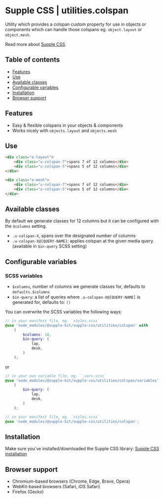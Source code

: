 # Supple CSS | utilities.colspan

Utility which provides a colspan custom property for use in objects or components which can handle those colspans eg. `object.layout` or `object.mesh`.

Read more about [Supple CSS](https://github.com/supple-css/supple).

## Table of contents

- [Features](#features)
- [Use](#use)
- [Available classes](#available-classes)
- [Configurable variables](#configurable-variables)
- [Installation](#installation)
- [Browser support](#browser-support)

## Features

- Easy & flexible colspans in your objects & components
- Works nicely with `objects.layout` and `objects.mesh`

## Use

```html
<div class="o-layout">
	<div class="u-colspan-7">spans 7 of 12 columns</div>
	<div class="u-colspan-5">spans 5 of 12 columns</div>
</div>
```

```html
<div class="o-mesh">
	<div class="u-colspan-7">spans 7 of 12 columns</div>
	<div class="u-colspan-5">spans 5 of 12 columns</div>
</div>
```

## Available classes

By default we generate classes for 12 columns but it can be configured with the `$columns` setting.

- `.u-colspan-X`, spans over the designated number of columns
- `.u-colspan-X@[QUERY-NAME]`: applies colspan at the given media query. (available in `$in-query` SCSS setting)

## Configurable variables

### SCSS variables

- `$columns`, number of columns we generate classes for, defaults to `defaults.$columns`
- `$in-query`: a list of queries where `.u-colspan-X@[QUERY-NAME]` is generated for, defaults to: `()`

You can overwrite the SCSS variables the following ways:

```scss
// in your manifest file, eg. `styles.scss`
@use 'node_modules/@supple-kit/supple-css/utilities/colspan' with
	(
		$columns: 10,
		$in-query: (
			lap,
			desk,
		)
	);
```

or

```scss
// in your own variable file, eg. `_vars.scss`
@use 'node_modules/@supple-kit/supple-css/utilities/colspan/variables' with
	(
		$in-query: (
			lap,
			desk,
		)
	);

// in your manifest file, eg. `styles.scss`
@use 'node_modules/@supple-kit/supple-css/utilities/colspan';
```

## Installation

Make sure you've installed/downloaded the Supple CSS library: [Supple CSS installation](../../#installation)

## Browser support

- Chromium-based browsers (Chrome, Edge, Brave, Opera)
- WebKit-based browsers (Safari, iOS Safari)
- Firefox (Gecko)
